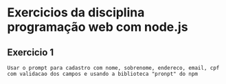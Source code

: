 # Exercicios da disciplina programação web com node.js

## Exercicio 1
	Usar o prompt para cadastro com nome, sobrenome, endereco, email, cpf
	com validacao dos campos e usando a biblioteca "pronpt" do npm 

